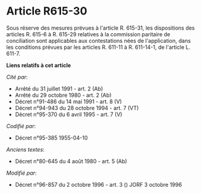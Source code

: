 # Article R615-30

Sous réserve des mesures prévues à l'article R. 615-31, les dispositions des articles R. 615-6 à R. 615-29 relatives à la
commission paritaire de conciliation sont applicables aux contestations nées de l'application, dans les conditions prévues
par les articles R. 611-11 à R. 611-14-1, de l'article L. 611-7.

**Liens relatifs à cet article**

_Cité par_:

  - Arrêté du 31 juillet 1991 - art. 2 (Ab)
  - Arrêté du 29 octobre 1980 - art. 2 (Ab)
  - Décret n°91-486 du 14 mai 1991 - art. 8 (V)
  - Décret n°94-943 du 28 octobre 1994 - art. 7 (VT)
  - Décret n°95-370 du 6 avril 1995 - art. 7 (V)

_Codifié par_:

  - Décret n°95-385 1955-04-10

_Anciens textes_:

  - Décret n°80-645 du 4 août 1980 - art. 5 (Ab)

_Modifié par_:

  - Décret n°96-857 du 2 octobre 1996 - art. 3 () JORF 3 octobre 1996
